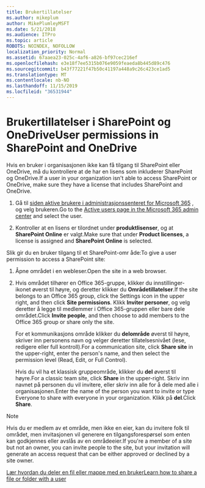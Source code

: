 ```yaml
---
title: Brukertillatelser
ms.author: mikeplum
author: MikePlumleyMSFT
ms.date: 5/21/2018
ms.audience: ITPro
ms.topic: article
ROBOTS: NOINDEX, NOFOLLOW
localization_priority: Normal
ms.assetid: 67aaea23-025c-4af6-a826-bf97cec216ef
ms.openlocfilehash: e3e18f7ee5315b076e9059feaeda8b445d89c476
ms.sourcegitcommit: b43f77221f47b50c41197a448a9c26c423ce1ad5
ms.translationtype: MT
ms.contentlocale: nb-NO
ms.lasthandoff: 11/15/2019
ms.locfileid: "36531944"
---
```

# <a name="user-permissions-in-sharepoint-and-onedrive"></a><span data-ttu-id="51fce-102">Brukertillatelser i SharePoint og OneDrive</span><span class="sxs-lookup"><span data-stu-id="51fce-102">User permissions in SharePoint and OneDrive</span></span>

<span data-ttu-id="51fce-103">Hvis en bruker i organisasjonen ikke kan få tilgang til SharePoint eller OneDrive, må du kontrollere at de har en lisens som inkluderer SharePoint og OneDrive.</span><span class="sxs-lookup"><span data-stu-id="51fce-103">If a user in your organization isn't able to access SharePoint or OneDrive, make sure they have a license that includes SharePoint and OneDrive.</span></span> 
  
1. <span data-ttu-id="51fce-104">Gå til [siden aktive brukere i administrasjonssenteret for Microsoft 365](https://portal.office.com/adminportal/home#/users) , og velg brukeren.</span><span class="sxs-lookup"><span data-stu-id="51fce-104">Go to the [Active users page in the Microsoft 365 admin center](https://portal.office.com/adminportal/home#/users) and select the user.</span></span> 
    
2. <span data-ttu-id="51fce-105">Kontroller at en lisens er tilordnet under **produktlisenser**, og at **SharePoint Online** er valgt.</span><span class="sxs-lookup"><span data-stu-id="51fce-105">Make sure that under **Product licenses**, a license is assigned and **SharePoint Online** is selected.</span></span> 
    
 <span data-ttu-id="51fce-106">Slik gir du en bruker tilgang til et SharePoint-omr åde:</span><span class="sxs-lookup"><span data-stu-id="51fce-106">To give a user permission to access a SharePoint site:</span></span> 
  
1. <span data-ttu-id="51fce-107">Åpne området i en webleser.</span><span class="sxs-lookup"><span data-stu-id="51fce-107">Open the site in a web browser.</span></span>
    
2. <span data-ttu-id="51fce-108">Hvis området tilhører en Office 365-gruppe, klikker du innstillinger-ikonet øverst til høyre, og deretter klikker du **Områdetillatelser**.</span><span class="sxs-lookup"><span data-stu-id="51fce-108">If the site belongs to an Office 365 group, click the Settings icon in the upper right, and then click **Site permissions**.</span></span> <span data-ttu-id="51fce-109">Klikk **Inviter personer**, og velg deretter å legge til medlemmer i Office 365-gruppen eller bare dele området.</span><span class="sxs-lookup"><span data-stu-id="51fce-109">Click **Invite people**, and then choose to add members to the Office 365 group or share only the site.</span></span> 
    
    <span data-ttu-id="51fce-110">For et kommunikasjons område klikker du **delområde** øverst til høyre, skriver inn personens navn og velger deretter tillatelsesnivået (lese, redigere eller full kontroll).</span><span class="sxs-lookup"><span data-stu-id="51fce-110">For a communication site, click **Share site** in the upper-right, enter the person's name, and then select the permission level (Read, Edit, or Full Control).</span></span> 
    
    <span data-ttu-id="51fce-111">Hvis du vil ha et klassisk gruppeområde, klikker du **del** øverst til høyre.</span><span class="sxs-lookup"><span data-stu-id="51fce-111">For a classic team site, click **Share** in the upper-right.</span></span> <span data-ttu-id="51fce-112">Skriv inn navnet på personen du vil invitere, eller skriv inn alle for å dele med alle i organisasjonen.</span><span class="sxs-lookup"><span data-stu-id="51fce-112">Enter the name of the person you want to invite or type Everyone to share with everyone in your organization.</span></span> <span data-ttu-id="51fce-113">Klikk på **del**.</span><span class="sxs-lookup"><span data-stu-id="51fce-113">Click **Share**.</span></span>
    
> [!NOTE]
> <span data-ttu-id="51fce-114">Hvis du er medlem av et område, men ikke en eier, kan du invitere folk til området, men invitasjonen vil generere en tilgangsforespørsel som enten kan godkjennes eller avslås av en områdeeier.</span><span class="sxs-lookup"><span data-stu-id="51fce-114">If you're a member of a site but not an owner, you can invite people to the site, but your invitation will generate an access request that can be either approved or declined by a site owner.</span></span> 
  
[<span data-ttu-id="51fce-115">Lær hvordan du deler en fil eller mappe med en bruker</span><span class="sxs-lookup"><span data-stu-id="51fce-115">Learn how to share a file or folder with a user</span></span>](https://go.microsoft.com/fwlink/?linkid=533408)
  

